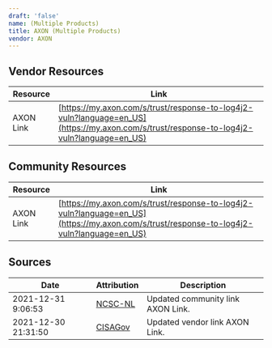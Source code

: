 ```yaml
---
draft: 'false'
name: (Multiple Products)
title: AXON (Multiple Products)
vendor: AXON
---
```


## Vendor Resources
| Resource | Link |
| --- | --- |
| AXON Link | [https://my.axon.com/s/trust/response-to-log4j2-vuln?language=en_US](https://my.axon.com/s/trust/response-to-log4j2-vuln?language=en_US) |

## Community Resources
| Resource | Link |
| --- | --- |
| AXON Link | [https://my.axon.com/s/trust/response-to-log4j2-vuln?language=en_US](https://my.axon.com/s/trust/response-to-log4j2-vuln?language=en_US) |


## Sources
| Date | Attribution | Description |
| --- | --- | --- |
| 2021-12-31 9:06:53 | [NCSC-NL](https://github.com/NCSC-NL/log4shell/blob/main/software/README.md) | Updated community link AXON Link.  |
| 2021-12-30 21:31:50 | [CISAGov](https://raw.githubusercontent.com/cisagov/log4j-affected-db/develop/README.md) | Updated vendor link AXON Link.  |

